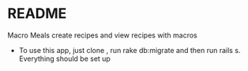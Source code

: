 # README

Macro Meals
create recipes and view recipes with macros

* To use this app, just clone , run rake db:migrate and then run rails s. Everything should be set up
